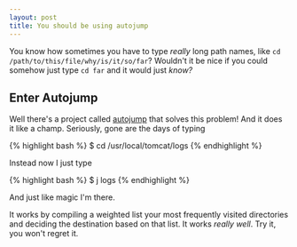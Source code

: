 ```yaml
---
layout: post
title: You should be using autojump
---
```


You know how sometimes you have to type _really_ long path names,
like `cd /path/to/this/file/why/is/it/so/far`? Wouldn't it be nice if you could
somehow just type `cd far` and it would just _know?_

## Enter Autojump

Well there's a project called [autojump][aj] that solves this problem!  And it does
it like a champ.  Seriously, gone are the days of typing

{% highlight bash %}
$ cd /usr/local/tomcat/logs
{% endhighlight %}

Instead now I just type

{% highlight bash %}
$ j logs
{% endhighlight %}

And just like magic I'm there.  

It works by compiling a weighted list your most frequently visited
directories and deciding the destination based on that list.  It works _really well_.  Try it, you
won't regret it.


[aj]:https://github.com/joelthelion/autojump
[joel]:https://github.com/joelthelion
